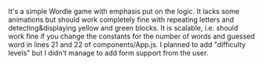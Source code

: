 It's a simple Wordle game with emphasis put on the logic. It lacks some animations but should work completely fine with repeating letters and detecting&displaying yellow and green blocks.
It is scalable, i.e. should work fine if you change the constants for the number of words and guessed word in lines 21 and 22 of components/App.js. I planned to add "difficulty levels" but I didn't manage to add form support from the user.
